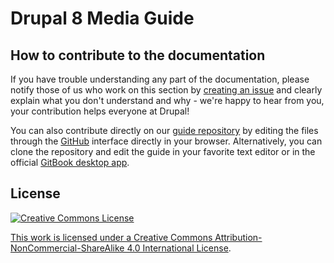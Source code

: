 # Drupal 8 Media Guide

## How to contribute to the documentation

If you have trouble understanding any part of the documentation, please notify those of us who work on this section by [creating an issue](https://github.com/drupal-media/handbook/issues) and clearly explain what you don't understand and why - we're happy to hear from you, your contribution helps everyone at Drupal!

You can also contribute directly on our [guide repository](https://github.com/drupal-media/handbook) by editing the files through the [GitHub](https://github.com/) interface directly in your browser. Alternatively, you can clone the repository and edit the guide in your favorite text editor or in the official [GitBook desktop app](https://www.gitbook.com/editor).

## License

<a rel="license" href="http://creativecommons.org/licenses/by-nc-sa/4.0/"><img alt="Creative Commons License" style="border-width:0" src="https://i.creativecommons.org/l/by-nc-sa/4.0/88x31.png" />

This work is licensed under a <a rel="license" href="http://creativecommons.org/licenses/by-nc-sa/4.0/">Creative Commons Attribution-NonCommercial-ShareAlike 4.0 International License</a>.
